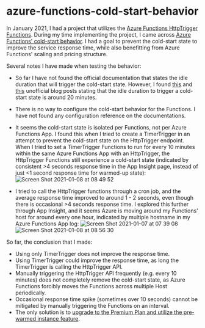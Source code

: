 # azure-functions-cold-start-behavior

In January 2021, I had a project that utilizes the [Azure Functions HttpTrigger Functions](https://docs.microsoft.com/en-us/azure/azure-functions/functions-bindings-http-webhook-trigger?tabs=javascript). During my time implementing the project, I came across [Azure Functions' cold-start behavior](https://azure.microsoft.com/en-us/blog/understanding-serverless-cold-start/). I had a goal to prevent the cold-start state to improve the service response time, while also benefitting from Azure Functions' scaling and pricing structure. 

Several notes I have made when testing the behavior: 
* So far I have not found the official documentation that states the idle duration that will trigger the cold-start state. However, I found [this](https://mikhail.io/serverless/coldstarts/azure/) and [this](https://itnext.io/how-to-tackle-the-cold-start-problem-of-azure-function-serverless-app-e90030cdb0c7) unofficial blog posts stating that the idle duration to trigger a cold-start state is around 20 minutes. 
* There is no way to configure the cold-start behavior for the Functions. I have not found any configuration reference on the documentations. 
* It seems the cold-start state is isolated per Functions, not per Azure Functions App. I found this when I tried to create a TimerTrigger in an attempt to prevent the cold-start state on the HttpTrigger endpoint. When I tried to set a TimerTrigger Functions to run for every 10 minutes within the same Azure Functions App with an HttpTrigger, the HttpTrigger Functions still experience a cold-start state (indicated by consistent >4 seconds response time in the App Insight page, instead of just <1 second response time for warmed-up state): 
![Screen Shot 2021-01-08 at 08 49 52](https://user-images.githubusercontent.com/10259593/104141584-1eda2e80-53ea-11eb-84dc-b53602b5eae3.png)

* I tried to call the HttpTrigger functions through a cron job, and the average response time improved to around 1 - 2 seconds, even though there is occasional >4 seconds response time. I explored this further through App Insight, and it seems Azure is moving around my Functions' host for around every one hour, indicated by multiple hostname in my Azure Functions App log: 
![Screen Shot 2021-01-07 at 07 39 08](https://user-images.githubusercontent.com/10259593/104141625-52b55400-53ea-11eb-918f-481f701e6a51.png)
![Screen Shot 2021-01-08 at 08 56 30](https://user-images.githubusercontent.com/10259593/104141551-eb979f80-53e9-11eb-840b-78ec39d3e40b.png)

So far, the conclusion that I made: 
* Using only TimerTrigger does not improve the response time.
* Using TimerTrigger could improve the response time, as long the TimerTrigger is calling the HttpTrigger API.
* Manually triggering the HttpTrigger API frequently (e.g. every 10 minutes) does not completely remove the cold-start state, as Azure Functions forcibly moves the Functions across multiple Host periodically. 
* Occasional response time spike (sometimes over 10 seconds) cannot be mitigated by manually triggering the Functions on an interval.
* The only solution is to [upgrade to the Premium Plan and utilize the pre-warmed instance feature](https://docs.microsoft.com/en-us/azure/azure-functions/functions-premium-plan?tabs=portal#eliminate-cold-starts). 